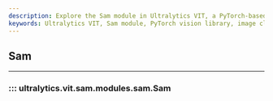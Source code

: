 ```yaml
---
description: Explore the Sam module in Ultralytics VIT, a PyTorch-based vision library, and learn how to improve your image classification and segmentation tasks.
keywords: Ultralytics VIT, Sam module, PyTorch vision library, image classification, segmentation tasks
---
```


## Sam
---
### ::: ultralytics.vit.sam.modules.sam.Sam
<br><br>

